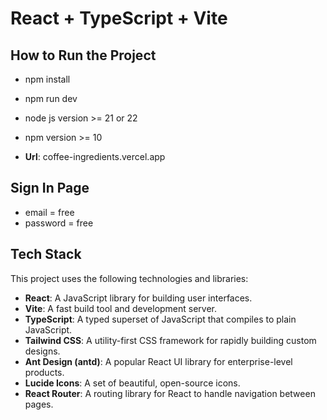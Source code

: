 # React + TypeScript + Vite

## How to Run the Project

- npm install
- npm run dev
- node js version >= 21 or 22
- npm version >= 10

- **Url**: coffee-ingredients.vercel.app

## Sign In Page

- email = free
- password = free

## Tech Stack

This project uses the following technologies and libraries:

- **React**: A JavaScript library for building user interfaces.
- **Vite**: A fast build tool and development server.
- **TypeScript**: A typed superset of JavaScript that compiles to plain JavaScript.
- **Tailwind CSS**: A utility-first CSS framework for rapidly building custom designs.
- **Ant Design (antd)**: A popular React UI library for enterprise-level products.
- **Lucide Icons**: A set of beautiful, open-source icons.
- **React Router**: A routing library for React to handle navigation between pages.
